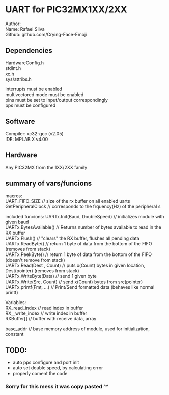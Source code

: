 
# UART for PIC32MX1XX/2XX

Author:  
Name: Rafael Silva  
Github: github.com/Crying-Face-Emoji  

## Dependencies
HardwareConfig.h  
stdint.h	  
xc.h		  
sys/attribs.h  	
  
interrupts must be enabled  
multivectored mode must be enabled  
pins must be set to input/output correspondingly  
pps must be configured  
    
## Software  
Compiler: xc32-gcc (v2.05)   
IDE: MPLAB X v4.00  
  
## Hardware  
Any PIC32MX from the 1XX/2XX family  
  
## summary of vars/funcions  
  
macros:  
UART_FIFO_SIZE			// size of the rx buffer on all enabled uarts  
GetPeripheralClock			// corresponds to the frquency(Hz) of the peripheral	s  

included funcions: 
UARTx.Init(Baud, DoubleSpeed)	// initializes module with given baud  
UARTx.BytesAvailable()		// Returns number of bytes available to read in the RX buffer  
UARTx.Flush()				// "clears" the RX buffer, flushes all pending data  
UARTx.ReadByte()			// return 1 byte of data from the bottom of the FIFO (removes from stack)  
UARTx.PeekByte()			// return 1 byte of data from the bottom of the FIFO (doesn't remove from stack)  
UARTx.Read(Dest , Count)		// puts x(Count) bytes in given location, Dest(pointer) (removes from stack)  
UARTx.WriteByte(Data)		// send 1 given byte  
UARTx.Write(Src, Count)		// send x(Count) bytes from src(pointer)  
UARTx.printf(Fmt, ...)			// Print/Send formatted data (behaves like normal printf)  
  
Variables:  
RX_read_index		// read index in buffer  
RX__write_index		// write index in buffer  
RXBuffer[]			// buffer with receive data, array  
  
base_addr			// base memory address of module, used for initialization, constant  
  
## TODO:  
* auto pps configure and port init  
* auto set double speed, by calculating error  
* properly coment the code  

### Sorry for this mess it was copy pasted ^^  

